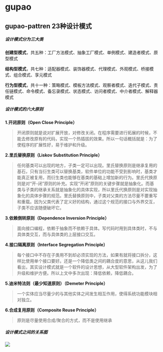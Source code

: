 # gupao

## gupao-pattren 23种设计模式

##### 设计模式分为三大类
**创建型模式**，共五种：工厂方法模式、抽象工厂模式、单例模式、建造者模式、原型模式

**结构型模式**，共七种：适配器模式、装饰器模式、代理模式、外观模式、桥接模式、组合模式、享元模式

**行为型模式**，共十一种：策略模式、模板方法模式、观察者模式、迭代子模式、责任链模式、命令模式、备忘录模式、状态模式、访问者模式、中介者模式、解释器模式

##### 设计模式的六大原则
**1.开闭原则（Open Close Principle）**
>开闭原则就是说对扩展开放，对修改关闭。在程序需要进行拓展的时候，不能去修改原有的代码，实现一个热插拔的效果。所以一句话概括就是：为了使程序的扩展性好，易于维护和升级。

**2.里氏替换原则（Liskov Substitution Principle）**
>任何基类可以出现的地方，子类一定可以出现。里氏替换原则是继承复用的基石，只有当衍生类可以替换基类，软件单位的功能不受到影响时，基类才能真正被复用，而衍生类也能够在基类的基础上增加新的行为。里氏代换原则是对“开-闭”原则的补充。实现“开闭”原则的关键步骤就是抽象化。而基类与子类的继承关系就是抽象化的具体实现，所以里氏代换原则是对实现抽象化的具体步骤的规范。里氏替换原则中，子类对父类的方法尽量不要重写和重载。因为父类代表了定义好的结构，通过这个规范的接口与外界交互，子类不应该随便破坏它。

**3.依赖倒转原则（Dependence Inversion Principle）**
>面向接口编程，依赖于抽象而不依赖于具体。写代码时用到具体类时，不与具体类交互，而与具体类的上层接口交互。

**4.接口隔离原则（Interface Segregation Principle）**
>每个接口中不存在子类用不到却必须实现的方法，如果有就将接口拆分，这样比使用单个接口要好。还是一个降低类之间的耦合度的意思，从这儿我们看出，其实设计模式就是一个软件的设计思想，从大型软件架构出发，为了升级和维护方便。所以上文中多次出现：降低依赖，降低耦合。

**5.迪米特法则（最少知道原则）（Demeter Principle）**
>一个实体应当尽量少的与其他实体之间发生相互作用，使得系统功能模块相对独立。

**6.合成复用原则（Composite Reuse Principle）**
>原则是尽量使用合成/聚合的方式，而不是使用继承

##### 设计模式之间的关系图
![](http://cmsblogs.com/wp-content/uploads/2014/02/57a92d42-4d84-3aa9-a8b9-63a0b02c2c36_thumb.jpg)

